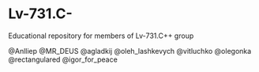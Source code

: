 # Lv-731.C-
Educational repository for members of  Lv-731.C++ group

@Anlliep 
@MR_DEUS 
@agladkij 
@oleh_lashkevych 
@vitluchko 
@olegonka 
@rectangulared 
@igor_for_peace 
